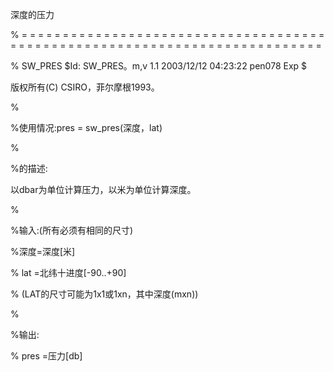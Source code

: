 深度的压力

% = = = = = = = = = = = = = = = = = = = = = = = = = = = = = = = = = = = = = = = = = = = = = = = = = = = = = = = = = = = = = = = = = = = = = = = = = = =

% SW_PRES $Id: SW_PRES。m,v 1.1 2003/12/12 04:23:22 pen078 Exp $

版权所有(C) CSIRO，菲尔摩根1993。

%

%使用情况:pres = sw_pres(深度，lat)

%

%的描述:

以dbar为单位计算压力，以米为单位计算深度。

%

%输入:(所有必须有相同的尺寸)

%深度=深度[米]

% lat =北纬十进度[-90..+90]

% (LAT的尺寸可能为1x1或1xn，其中深度(mxn))

%

%输出:

% pres =压力[db]
